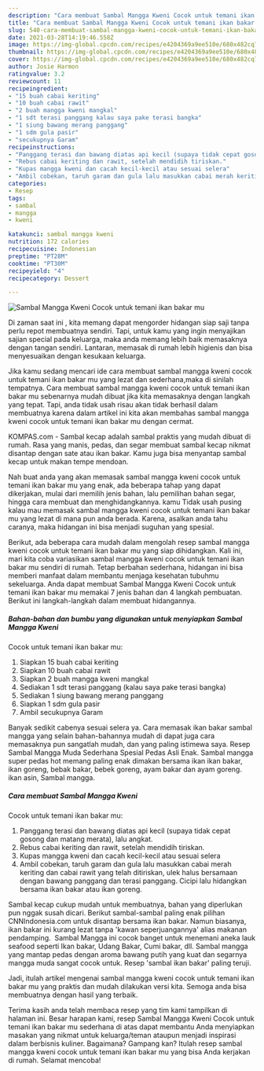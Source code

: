 ```yaml
---
description: "Cara membuat Sambal Mangga Kweni Cocok untuk temani ikan bakar mu yang lezat Untuk Jualan"
title: "Cara membuat Sambal Mangga Kweni Cocok untuk temani ikan bakar mu yang lezat Untuk Jualan"
slug: 540-cara-membuat-sambal-mangga-kweni-cocok-untuk-temani-ikan-bakar-mu-yang-lezat-untuk-jualan
date: 2021-03-28T14:19:46.558Z
image: https://img-global.cpcdn.com/recipes/e4204369a9ee510e/680x482cq70/sambal-mangga-kweni-cocok-untuk-temani-ikan-bakar-mu-foto-resep-utama.jpg
thumbnail: https://img-global.cpcdn.com/recipes/e4204369a9ee510e/680x482cq70/sambal-mangga-kweni-cocok-untuk-temani-ikan-bakar-mu-foto-resep-utama.jpg
cover: https://img-global.cpcdn.com/recipes/e4204369a9ee510e/680x482cq70/sambal-mangga-kweni-cocok-untuk-temani-ikan-bakar-mu-foto-resep-utama.jpg
author: Josie Harmon
ratingvalue: 3.2
reviewcount: 11
recipeingredient:
- "15 buah cabai keriting"
- "10 buah cabai rawit"
- "2 buah mangga kweni mangkal"
- "1 sdt terasi panggang kalau saya pake terasi bangka"
- "1 siung bawang merang panggang"
- "1 sdm gula pasir"
- "secukupnya Garam"
recipeinstructions:
- "Panggang terasi dan bawang diatas api kecil (supaya tidak cepat gosong dan matang merata), lalu angkat."
- "Rebus cabai keriting dan rawit, setelah mendidih tiriskan."
- "Kupas mangga kweni dan cacah kecil-kecil atau sesuai selera"
- "Ambil cobekan, taruh garam dan gula lalu masukkan cabai merah keriting dan cabai rawit yang telah ditiriskan, ulek halus bersamaan dengan bawang panggang dan terasi panggang. Cicipi lalu hidangkan bersama ikan bakar atau ikan goreng."
categories:
- Resep
tags:
- sambal
- mangga
- kweni

katakunci: sambal mangga kweni 
nutrition: 172 calories
recipecuisine: Indonesian
preptime: "PT28M"
cooktime: "PT30M"
recipeyield: "4"
recipecategory: Dessert

---
```



![Sambal Mangga Kweni
Cocok untuk temani ikan bakar mu](https://img-global.cpcdn.com/recipes/e4204369a9ee510e/680x482cq70/sambal-mangga-kweni-cocok-untuk-temani-ikan-bakar-mu-foto-resep-utama.jpg)

Di zaman  saat ini , kita memang dapat mengorder hidangan siap saji tanpa perlu repot membuatnya sendiri. Tapi, untuk kamu yang ingin menyajikan sajian special pada keluarga, maka anda memang lebih baik memasaknya dengan tangan sendiri. Lantaran, memasak di rumah lebih higienis dan bisa menyesuaikan dengan kesukaan keluarga.

Jika kamu sedang mencari ide cara membuat sambal mangga kweni
cocok untuk temani ikan bakar mu yang lezat dan sederhana,maka di sinilah tempatnya. Cara membuat sambal mangga kweni
cocok untuk temani ikan bakar mu  sebenarnya mudah dibuat jika kita memasaknya dengan langkah yang tepat. Tapi, anda tidak usah risau akan tidak berhasil dalam membuatnya 
karena dalam artikel ini kita akan membahas sambal mangga kweni
cocok untuk temani ikan bakar mu dengan cermat.  

KOMPAS.com - Sambal kecap adalah sambal praktis yang mudah dibuat di rumah. Rasa yang manis, pedas, dan segar membuat sambal kecap nikmat disantap dengan sate atau ikan bakar. Kamu juga bisa menyantap sambal kecap untuk makan tempe mendoan.

Nah buat anda yang akan memasak sambal mangga kweni
cocok untuk temani ikan bakar mu yang enak, ada beberapa tahap yang dapat dikerjakan, mulai dari memilih jenis bahan, lalu pemilihan bahan segar, hingga cara membuat dan menghidangkannya. kamu Tidak usah pusing kalau mau memasak sambal mangga kweni
cocok untuk temani ikan bakar mu yang lezat di mana pun anda berada. Karena, asalkan anda  tahu caranya, maka hidangan ini bisa menjadi suguhan yang spesial.

Berikut, ada beberapa cara mudah dalam mengolah resep sambal mangga kweni
cocok untuk temani ikan bakar mu yang siap dihidangkan. Kali ini, mari kita coba variasikan sambal mangga kweni
cocok untuk temani ikan bakar mu sendiri di rumah. Tetap berbahan sederhana, hidangan ini bisa memberi manfaat dalam membantu menjaga kesehatan tubuhmu sekeluarga. Anda dapat membuat Sambal Mangga Kweni
Cocok untuk temani ikan bakar mu memakai 7 jenis bahan dan 4 langkah pembuatan. Berikut ini langkah-langkah dalam membuat hidangannya.

<!--inarticleads1-->

##### Bahan-bahan dan bumbu yang digunakan untuk menyiapkan Sambal Mangga Kweni
Cocok untuk temani ikan bakar mu:

1. Siapkan 15 buah cabai keriting
1. Siapkan 10 buah cabai rawit
1. Siapkan 2 buah mangga kweni mangkal
1. Sediakan 1 sdt terasi panggang (kalau saya pake terasi bangka)
1. Sediakan 1 siung bawang merang panggang
1. Siapkan 1 sdm gula pasir
1. Ambil secukupnya Garam


Banyak sedikit cabenya sesuai selera ya. Cara memasak ikan bakar sambal mangga yang selain bahan-bahannya mudah di dapat juga cara memasaknya pun sangatlah mudah, dan yang paling istimewa saya. Resep Sambal Mangga Muda Sederhana Spesial Pedas Asli Enak. Sambal mangga super pedas hot memang paling enak dimakan bersama ikan ikan bakar, ikan goreng, bebak bakar, bebek goreng, ayam bakar dan ayam goreng. ikan asin, Sambal mangga. 

<!--inarticleads2-->

##### Cara membuat Sambal Mangga Kweni
Cocok untuk temani ikan bakar mu:

1. Panggang terasi dan bawang diatas api kecil (supaya tidak cepat gosong dan matang merata), lalu angkat.
1. Rebus cabai keriting dan rawit, setelah mendidih tiriskan.
1. Kupas mangga kweni dan cacah kecil-kecil atau sesuai selera
1. Ambil cobekan, taruh garam dan gula lalu masukkan cabai merah keriting dan cabai rawit yang telah ditiriskan, ulek halus bersamaan dengan bawang panggang dan terasi panggang. Cicipi lalu hidangkan bersama ikan bakar atau ikan goreng.


Sambal kecap cukup mudah untuk membuatnya, bahan yang diperlukan pun nggak susah dicari. Berikut sambal-sambal paling enak pilihan CNNIndonesia.com untuk disantap bersama ikan bakar. Namun biasanya, ikan bakar ini kurang lezat tanpa &#39;kawan seperjuangannya&#39; alias makanan pendamping. ️ Sambal Mangga ini cocok banget untuk menemani aneka lauk seafood seperti Ikan bakar, Udang Bakar, Cumi bakar, dll. Sambal mangga yang mantap pedas dengan aroma bawang putih yang kuat dan segarnya mangga muda sangat cocok untuk. Resep &#39;sambal ikan bakar&#39; paling teruji. 

Jadi, itulah artikel mengenai  sambal mangga kweni
cocok untuk temani ikan bakar mu  yang praktis dan mudah dilakukan versi kita. Semoga anda bisa membuatnya dengan hasil yang terbaik. 

Terima kasih anda telah membaca resep yang tim kami tampilkan di halaman ini. Besar harapan kami, resep  Sambal Mangga Kweni
Cocok untuk temani ikan bakar mu sederhana di atas dapat membantu Anda menyiapkan masakan yang nikmat untuk keluarga/teman ataupun menjadi inspirasi dalam berbisnis kuliner. Bagaimana? Gampang kan? Itulah resep sambal mangga kweni
cocok untuk temani ikan bakar mu yang bisa Anda kerjakan di rumah. Selamat mencoba!


